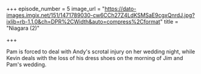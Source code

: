 +++
episode_number = 5
image_url = "https://dato-images.imgix.net/151/1471789030-cw6CCh27Z4LdKSMSaE9cgxQnrdJ.jpg?ixlib=rb-1.1.0&ch=DPR%2CWidth&auto=compress%2Cformat"
title = "Niagara (2)"

+++

Pam is forced to deal with Andy's scrotal injury on her wedding night, while Kevin deals with the loss of his dress shoes on the morning of Jim and Pam's wedding.